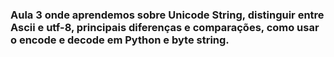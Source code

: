 ### Aula 3 onde aprendemos sobre Unicode String, distinguir entre Ascii e utf-8, principais diferenças e comparações, como usar o encode e decode em Python e byte string.
